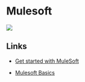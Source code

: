 # Mulesoft

![](https://www.gartner.com/imagesrv/peer-insights/vendors/logos/mulesoft.png)

## Links

- [Get started with MuleSoft](https://blogs.mulesoft.com/dev-guides/how-to-tutorials/getting-started-with-mulesoft/?utm_campaign=5fc92abb61292600017e7c63&utm_content=6008853f23eafc00014da6a8&utm_medium=smarpshare&utm_source=linkedin) 

- [Mulesoft Basics](https://lnkd.in/ejGyDpv)


